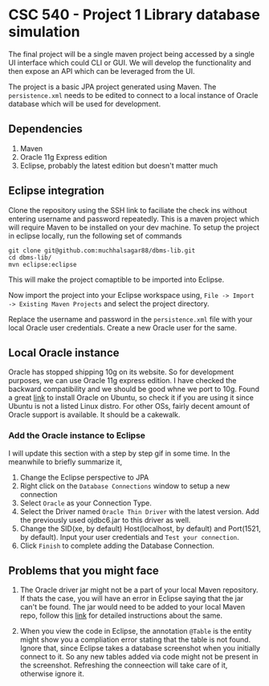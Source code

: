 # CSC 540 - Project 1 Library database simulation
The final project will be a single maven project being accessed by a single UI interface which could CLI or GUI.
We will develop the functionality and then expose an API which can be leveraged from the UI.

The project is a basic JPA project generated using Maven. The `persistence.xml` needs to be edited to connect to a local instance of Oracle database which will be used for development.

## Dependencies
1. Maven 
2. Oracle 11g Express edition
3. Eclipse, probably the latest edition but doesn't matter much

## Eclipse integration
Clone the repository using the SSH link to faciliate the check ins without entering username and password repeatedly. This is a maven project which will require Maven to be installed on your dev machine.
To setup the project in eclipse locally, run the following set of commands
```
git clone git@github.com:muchhalsagar88/dbms-lib.git
cd dbms-lib/
mvn eclipse:eclipse
```
This will make the project comaptible to be imported into Eclipse. 

Now import the project into your Eclipse workspace using,
`File -> Import -> Existing Maven Projects` 
and select the project directory.

Replace the username and password in the `persistence.xml` file with your local Oracle user credentials. Create a new Oracle user for the same.

## Local Oracle instance
Oracle has stopped shipping 10g on its website. So for development purposes, we can use Oracle 11g express edition. I have checked the backward compatibility and we should be good whne we port to 10g.
Found a great [link](http://www2.hawaii.edu/~lipyeow/ics321/2014fall/installoracle11g.html) to install Oracle on Ubuntu, so check it if you are using it since Ubuntu is not a listed Linux distro.
For other OSs, fairly decent amount of Oracle support is available. It should be a cakewalk.
### Add the Oracle instance to Eclipse
I will update this section with a step by step gif in some time. In the meanwhile to briefly summarize it, 

1. Change the Eclipse perspective to JPA
2. Right click on the `Database Connections` window to setup a new connection
3. Select `Oracle` as your Connection Type.
4. Select the Driver named `Oracle Thin Driver` with the latest version. Add the previously used ojdbc6.jar to this driver as well.
5. Change the SID(xe, by default) Host(localhost, by default) and Port(1521, by default). Input your user credentials and `Test your connection`.
6. Click `Finish` to complete adding the Database Connection.

## Problems that you might face
1. The Oracle driver jar might not be a part of your local Maven repository. If thats the case, you will have an error in Eclipse saying that the jar can't be found. 
The jar would need to be added to your local Maven repo, follow this [link](http://www.mkyong.com/maven/how-to-add-oracle-jdbc-driver-in-your-maven-local-repository/) for detailed instructions about the same.

2. When you view the code in Eclipse, the annotation `@Table` is the entity might show you a compliation error stating that the table is not found. Ignore that, since Eclipse takes a database screenshot when you initially connect to it. So any new tables added via code might not be present in the screenshot. Refreshing the conneection will take care of it, otherwise ignore it.

